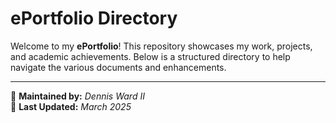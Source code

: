 # ePortfolio Directory

Welcome to my **ePortfolio**! This repository showcases my work, projects, and academic achievements. Below is a structured directory to help navigate the various documents and enhancements.

---

📌 **Maintained by:** *Dennis Ward II*  
📅 **Last Updated:** *March 2025*
